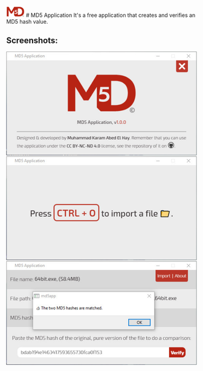 <img src="assets/big_colored.png" width="48">
# MD5 Application
It's a free application that creates and verifies an MD5 hash value.

## Screenshots:
![ss1](assets/1.jpg)
![ss2](assets/2.jpg)
![ss3](assets/3.jpg)
